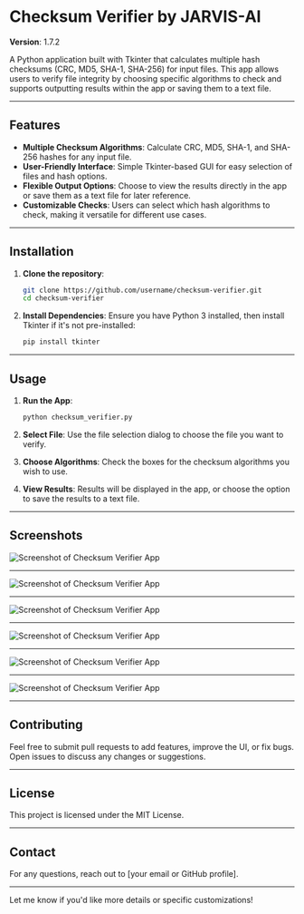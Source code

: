 # Checksum Verifier by JARVIS-AI

**Version**: 1.7.2

A Python application built with Tkinter that calculates multiple hash checksums (CRC, MD5, SHA-1, SHA-256) for input files. This app allows users to verify file integrity by choosing specific algorithms to check and supports outputting results within the app or saving them to a text file.

---

## Features

- **Multiple Checksum Algorithms**: Calculate CRC, MD5, SHA-1, and SHA-256 hashes for any input file.
- **User-Friendly Interface**: Simple Tkinter-based GUI for easy selection of files and hash options.
- **Flexible Output Options**: Choose to view the results directly in the app or save them as a text file for later reference.
- **Customizable Checks**: Users can select which hash algorithms to check, making it versatile for different use cases.

---

## Installation

1. **Clone the repository**:
   ```bash
   git clone https://github.com/username/checksum-verifier.git
   cd checksum-verifier
   ```

2. **Install Dependencies**:
   Ensure you have Python 3 installed, then install Tkinter if it's not pre-installed:
   ```bash
   pip install tkinter
   ```

---

## Usage

1. **Run the App**:
   ```bash
   python checksum_verifier.py
   ```

2. **Select File**: Use the file selection dialog to choose the file you want to verify.

3. **Choose Algorithms**: Check the boxes for the checksum algorithms you wish to use.

4. **View Results**: Results will be displayed in the app, or choose the option to save the results to a text file.

---

## Screenshots

![Screenshot of Checksum Verifier App](1.png)

<hr />

![Screenshot of Checksum Verifier App](2.png) 

<hr />

![Screenshot of Checksum Verifier App](3.png)

<hr />

![Screenshot of Checksum Verifier App](4.png)

<hr />

![Screenshot of Checksum Verifier App](5.png)

<hr />

![Screenshot of Checksum Verifier App](6.png)

---

## Contributing

Feel free to submit pull requests to add features, improve the UI, or fix bugs. Open issues to discuss any changes or suggestions.

---

## License

This project is licensed under the MIT License.

---

## Contact

For any questions, reach out to [your email or GitHub profile].

---

Let me know if you'd like more details or specific customizations!